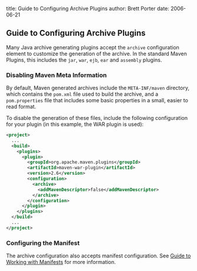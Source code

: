 title: Guide to Configuring Archive Plugins
author: Brett Porter
date: 2006-06-21

<!--
Licensed to the Apache Software Foundation (ASF) under one
or more contributor license agreements.  See the NOTICE file
distributed with this work for additional information
regarding copyright ownership.  The ASF licenses this file
to you under the Apache License, Version 2.0 (the
"License"); you may not use this file except in compliance
with the License.  You may obtain a copy of the License at

    http://www.apache.org/licenses/LICENSE-2.0

Unless required by applicable law or agreed to in writing,
software distributed under the License is distributed on an
"AS IS" BASIS, WITHOUT WARRANTIES OR CONDITIONS OF ANY
KIND, either express or implied.  See the License for the
specific language governing permissions and limitations
under the License.
-->

## Guide to Configuring Archive Plugins

 Many Java archive generating plugins accept the `archive` configuration element to customize the generation of the archive. In the standard Maven Plugins, this includes the `jar`, `war`, `ejb`, `ear` and `assembly` plugins.

### Disabling Maven Meta Information

 By default, Maven generated archives include the `META-INF/maven` directory, which contains the `pom.xml` file used to build the archive, and a `pom.properties` file that includes some basic properties in a small, easier to read format.

 To disable the generation of these files, include the following configuration for your plugin (in this example, the WAR plugin is used):

```xml
<project>
  ...
  <build>
    <plugins>
      <plugin>
        <groupId>org.apache.maven.plugins</groupId>
        <artifactId>maven-war-plugin</artifactId>
        <version>2.6</version>
        <configuration>
          <archive>
            <addMavenDescriptor>false</addMavenDescriptor>
          </archive>
        </configuration>
      </plugin>
    </plugins>
  </build>
  ...
</project>

```

<!--  other things: index, compress -->

### Configuring the Manifest

 The archive configuration also accepts manifest configuration. See [Guide to Working with Manifests](./guide-manifest.html) for more information.
